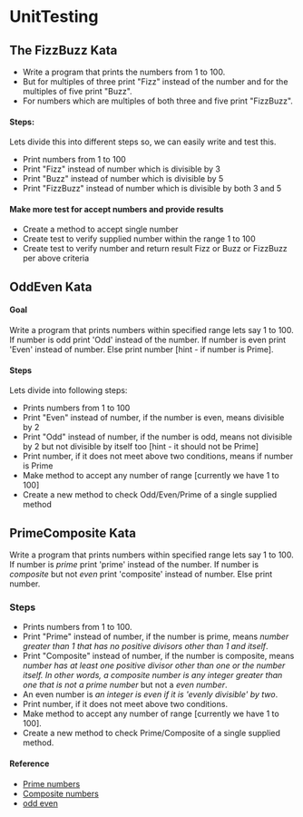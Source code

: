 # UnitTesting
 
## The FizzBuzz Kata

* Write a program that prints the numbers from 1 to 100.
* But for multiples of three print "Fizz" instead of the number and for the multiples of five print "Buzz".
* For numbers which are multiples of both three and five print "FizzBuzz".

#### Steps:

Lets divide this into different steps so, we can easily write and test this.

* Print numbers from 1 to 100
* Print "Fizz" instead of number which is divisible by 3
* Print "Buzz" instead of number which is divisible by 5
* Print "FizzBuzz" instead of number which is divisible by both 3 and 5

#### Make more test for accept numbers and provide results

* Create a method to accept single number
* Create test to verify supplied number within the range 1 to 100
* Create test to verify number and return result Fizz or Buzz or FizzBuzz per above criteria



## OddEven Kata

#### Goal

Write a program that prints numbers within specified range lets say 1 to 100.
If number is odd print 'Odd' instead of the number.
If number is even print 'Even' instead of number.
Else print number [hint - if number is Prime].

#### Steps

Lets divide into following steps:
* Prints numbers from 1 to 100
* Print "Even" instead of number, if the number is even, means divisible by 2
* Print "Odd" instead of number, if the number is odd, means not divisible by 2 but not divisible by itself too [hint - it should not be Prime]
* Print number, if it does not meet above two conditions, means if number is Prime
* Make method to accept any number of range [currently  we have 1 to 100]
* Create a new method to check Odd/Even/Prime of a single supplied method



## PrimeComposite Kata

Write a program that prints numbers within specified range lets say 1 to 100.
If number is <em>prime</em> print 'prime' instead of the number.
If number is <em>composite</em> but not <em>even</em> print 'composite' instead of number.
Else print number.

### Steps

* Prints numbers from 1 to 100.
* Print "Prime" instead of number, if the number is prime, means <em>number greater than 1 that has no positive divisors other than 1 and itself</em>.
* Print "Composite" instead of number, if the number is composite, means <em>number has at least one positive divisor other than one or the number itself. In other words, a composite number is any integer greater than one that is not a prime number</em> but not a <em>even number</em>.
* An even number is <em>an integer is even if it is 'evenly divisible' by two</em>.
* Print number, if it does not meet above two conditions.
* Make method to accept any number of range [currently  we have 1 to 100].
* Create a new method to check Prime/Composite of a single supplied method.

#### Reference

* [Prime numbers](https://en.wikipedia.org/wiki/Prime_number)
* [Composite numbers](https://en.wikipedia.org/wiki/Composite_number)
* [odd even](https://en.wikipedia.org/wiki/Parity_(mathematics))
